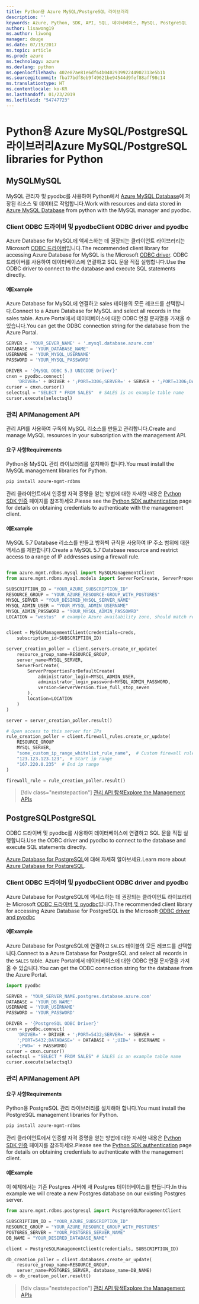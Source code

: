 ```yaml
---
title: Python용 Azure MySQL/PostgreSQL 라이브러리
description: ''
keywords: Azure, Python, SDK, API, SQL, 데이터베이스, MySQL, PostgreSQL
author: lisawong19
ms.author: liwong
manager: douge
ms.date: 07/19/2017
ms.topic: article
ms.prod: azure
ms.technology: azure
ms.devlang: python
ms.openlocfilehash: 402e87ae81e6df64b040293992244902313e5b1b
ms.sourcegitcommit: fba77bdf8eb9f49621be94544d9fef88aff98c14
ms.translationtype: HT
ms.contentlocale: ko-KR
ms.lasthandoff: 01/23/2019
ms.locfileid: "54747723"
---
```

# <a name="azure-mysqlpostgresql-libraries-for-python"></a><span data-ttu-id="edcbd-103">Python용 Azure MySQL/PostgreSQL 라이브러리</span><span class="sxs-lookup"><span data-stu-id="edcbd-103">Azure MySQL/PostgreSQL libraries for Python</span></span>

## <a name="mysql"></a><span data-ttu-id="edcbd-104">MySQL</span><span class="sxs-lookup"><span data-stu-id="edcbd-104">MySQL</span></span>

<span data-ttu-id="edcbd-105">MySQL 관리자 및 pyodbc를 사용하여 Python에서 [Azure MySQL Database](/azure/mysql/overview)에 저장된 리소스 및 데이터로 작업합니다.</span><span class="sxs-lookup"><span data-stu-id="edcbd-105">Work with resources and data stored in [Azure MySQL Database](/azure/mysql/overview) from python with the MySQL manager and pyodbc.</span></span>

### <a name="client-odbc-driver-and-pyodbc"></a><span data-ttu-id="edcbd-106">Client ODBC 드라이버 및 pyodbc</span><span class="sxs-lookup"><span data-stu-id="edcbd-106">Client ODBC driver and pyodbc</span></span>

<span data-ttu-id="edcbd-107">Azure Database for MySQL에 액세스하는 데 권장되는 클라이언트 라이브러리는 Microsoft [ODBC 드라이버](/azure/sql-database/sql-database-connect-query-python#install-the-python-and-database-communication-libraries)입니다.</span><span class="sxs-lookup"><span data-stu-id="edcbd-107">The recommended client library for accessing Azure Database for MySQL is the Microsoft [ODBC driver](/azure/sql-database/sql-database-connect-query-python#install-the-python-and-database-communication-libraries).</span></span> <span data-ttu-id="edcbd-108">ODBC 드라이버를 사용하여 데이터베이스에 연결하고 SQL 문을 직접 실행합니다.</span><span class="sxs-lookup"><span data-stu-id="edcbd-108">Use the ODBC driver to connect to the database and execute SQL statements directly.</span></span>

#### <a name="example"></a><span data-ttu-id="edcbd-109">예</span><span class="sxs-lookup"><span data-stu-id="edcbd-109">Example</span></span>

<span data-ttu-id="edcbd-110">Azure Database for MySQL에 연결하고 sales 테이블의 모든 레코드를 선택합니다.</span><span class="sxs-lookup"><span data-stu-id="edcbd-110">Connect to a Azure Database for MySQL and select all records in the sales table.</span></span> <span data-ttu-id="edcbd-111">Azure Portal에서 데이터베이스에 대한 ODBC 연결 문자열을 가져올 수 있습니다.</span><span class="sxs-lookup"><span data-stu-id="edcbd-111">You can get the ODBC connection string for the database from the Azure Portal.</span></span>

```python
SERVER = 'YOUR_SEVER_NAME' + '.mysql.database.azure.com'
DATABASE = 'YOUR_DATABASE_NAME'
USERNAME = 'YOUR_MYSQL_USERNAME'
PASSWORD = 'YOUR_MYSQL_PASSWORD'

DRIVER = '{MySQL ODBC 5.3 UNICODE Driver}'
cnxn = pyodbc.connect(
    'DRIVER=' + DRIVER + ';PORT=3306;SERVER=' + SERVER + ';PORT=3306;DATABASE=' + DATABASE + ';UID=' + USERNAME + ';PWD=' + PASSWORD)
cursor = cnxn.cursor()
selectsql = "SELECT * FROM SALES"  # SALES is an example table name
cursor.execute(selectsql)
```

### <a name="management-api"></a><span data-ttu-id="edcbd-112">관리 API</span><span class="sxs-lookup"><span data-stu-id="edcbd-112">Management API</span></span>

<span data-ttu-id="edcbd-113">관리 API를 사용하여 구독의 MySQL 리소스를 만들고 관리합니다.</span><span class="sxs-lookup"><span data-stu-id="edcbd-113">Create and manage MySQL resources in your subscription with the management API.</span></span>

#### <a name="requirements"></a><span data-ttu-id="edcbd-114">요구 사항</span><span class="sxs-lookup"><span data-stu-id="edcbd-114">Requirements</span></span>
<span data-ttu-id="edcbd-115">Python용 MySQL 관리 라이브러리를 설치해야 합니다.</span><span class="sxs-lookup"><span data-stu-id="edcbd-115">You must install the MySQL management libraries for Python.</span></span>
```bash
pip install azure-mgmt-rdbms
```

<span data-ttu-id="edcbd-116">관리 클라이언트에서 인증할 자격 증명을 얻는 방법에 대한 자세한 내용은 [Python SDK 인증](https://docs.microsoft.com/python/azure/python-sdk-azure-authenticate) 페이지를 참조하세요.</span><span class="sxs-lookup"><span data-stu-id="edcbd-116">Please see the [Python SDK authentication](https://docs.microsoft.com/python/azure/python-sdk-azure-authenticate) page for details on obtaining credentials to authenticate with the management client.</span></span>

#### <a name="example"></a><span data-ttu-id="edcbd-117">예</span><span class="sxs-lookup"><span data-stu-id="edcbd-117">Example</span></span>

<span data-ttu-id="edcbd-118">MySQL 5.7 Database 리소스를 만들고 방화벽 규칙을 사용하여 IP 주소 범위에 대한 액세스를 제한합니다.</span><span class="sxs-lookup"><span data-stu-id="edcbd-118">Create a MySQL 5.7 Database resource and restrict access to a range of IP addresses using a firewall rule.</span></span>

```python

from azure.mgmt.rdbms.mysql import MySQLManagementClient
from azure.mgmt.rdbms.mysql.models import ServerForCreate, ServerPropertiesForDefaultCreate, ServerVersion

SUBSCRIPTION_ID = "YOUR_AZURE_SUBSCRIPTION_ID"
RESOURCE_GROUP = "YOUR_AZURE_RESOURCE-GROUP_WITH_POSTGRES"
MYSQL_SERVER = "YOUR_DESIRED_MYSQL_SERVER_NAME"
MYSQL_ADMIN_USER = "YOUR_MYSQL_ADMIN_USERNAME"
MYSQL_ADMIN_PASSWORD = "YOUR_MYSQL_ADMIN_PASSOWRD"
LOCATION = "westus"  # example Azure availability zone, should match resource group


client = MySQLManagementClient(credentials=creds,
    subscription_id=SUBSCRIPTION_ID)

server_creation_poller = client.servers.create_or_update(
    resource_group_name=RESOURCE_GROUP,
    server_name=MYSQL_SERVER,
    ServerForCreate(
        ServerPropertiesForDefaultCreate(
            administrator_login=MYSQL_ADMIN_USER,
            administrator_login_password=MYSQL_ADMIN_PASSWORD,
            version=ServerVersion.five_full_stop_seven
        ),
        location=LOCATION
    )
)

server = server_creation_poller.result()

# Open access to this server for IPs
rule_creation_poller = client.firewall_rules.create_or_update(
    RESOURCE_GROUP
    MYSQL_SERVER,
    "some_custom_ip_range_whitelist_rule_name",  # Custom firewall rule name
    "123.123.123.123",  # Start ip range
    "167.220.0.235"  # End ip range
)

firewall_rule = rule_creation_poller.result()
```

> [!div class="nextstepaction"]
> [<span data-ttu-id="edcbd-119">관리 API 탐색</span><span class="sxs-lookup"><span data-stu-id="edcbd-119">Explore the Management APIs</span></span>](/python/api/overview/azure/postgresql/mysql/management)

## <a name="postgresql"></a><span data-ttu-id="edcbd-120">PostgreSQL</span><span class="sxs-lookup"><span data-stu-id="edcbd-120">PostgreSQL</span></span>
<span data-ttu-id="edcbd-121">ODBC 드라이버 및 pyodbc를 사용하여 데이터베이스에 연결하고 SQL 문을 직접 실행합니다.</span><span class="sxs-lookup"><span data-stu-id="edcbd-121">Use the ODBC driver and pyodbc to connect to the database and execute SQL statements directly.</span></span>

<span data-ttu-id="edcbd-122">[Azure Database for PostgreSQL](https://docs.microsoft.com/azure/postgresql/)에 대해 자세히 알아보세요.</span><span class="sxs-lookup"><span data-stu-id="edcbd-122">Learn more about [Azure Database for PostgreSQL](https://docs.microsoft.com/azure/postgresql/).</span></span>

### <a name="client-odbc-driver-and-pyodbc"></a><span data-ttu-id="edcbd-123">Client ODBC 드라이버 및 pyodbc</span><span class="sxs-lookup"><span data-stu-id="edcbd-123">Client ODBC driver and pyodbc</span></span>
<span data-ttu-id="edcbd-124">Azure Database for PostgreSQL에 액세스하는 데 권장되는 클라이언트 라이브러리는 Microsoft [ODBC 드라이버 및 pyodbc](https://docs.microsoft.com/azure/sql-database/sql-database-connect-query-python#install-the-python-and-database-communication-libraries)입니다.</span><span class="sxs-lookup"><span data-stu-id="edcbd-124">The recommended client library for accessing Azure Database for PostgreSQL is the Microsoft [ODBC driver and pyodbc](https://docs.microsoft.com/azure/sql-database/sql-database-connect-query-python#install-the-python-and-database-communication-libraries)</span></span>

#### <a name="example"></a><span data-ttu-id="edcbd-125">예</span><span class="sxs-lookup"><span data-stu-id="edcbd-125">Example</span></span> 

<span data-ttu-id="edcbd-126">Azure Database for PostgreSQL에 연결하고 `SALES` 테이블의 모든 레코드를 선택합니다.</span><span class="sxs-lookup"><span data-stu-id="edcbd-126">Connect to a Azure Database for PostgreSQL and select all records in the `SALES` table.</span></span> <span data-ttu-id="edcbd-127">Azure Portal에서 데이터베이스에 대한 ODBC 연결 문자열을 가져올 수 있습니다.</span><span class="sxs-lookup"><span data-stu-id="edcbd-127">You can get the ODBC connection string for the database from the Azure Portal.</span></span>

```python
import pyodbc

SERVER = 'YOUR_SERVER_NAME.postgres.database.azure.com'
DATABASE = 'YOUR_DB_NAME'
USERNAME = 'YOUR_USERNAME'
PASSWORD = 'YOUR_PASSWORD'

DRIVER = '{PostgreSQL ODBC Driver}'
cnxn = pyodbc.connect(
    'DRIVER=' + DRIVER + ';PORT=5432;SERVER=' + SERVER +
    ';PORT=5432;DATABASE=' + DATABASE + ';UID=' + USERNAME +
    ';PWD=' + PASSWORD)
cursor = cnxn.cursor()
selectsql = "SELECT * FROM SALES" # SALES is an example table name
cursor.execute(selectsql)
```

### <a name="management-api"></a><span data-ttu-id="edcbd-128">관리 API</span><span class="sxs-lookup"><span data-stu-id="edcbd-128">Management API</span></span>
#### <a name="requirements"></a><span data-ttu-id="edcbd-129">요구 사항</span><span class="sxs-lookup"><span data-stu-id="edcbd-129">Requirements</span></span>
<span data-ttu-id="edcbd-130">Python용 PostgreSQL 관리 라이브러리를 설치해야 합니다.</span><span class="sxs-lookup"><span data-stu-id="edcbd-130">You must install the PostgreSQL management libraries for Python.</span></span>
```bash
pip install azure-mgmt-rdbms
```

<span data-ttu-id="edcbd-131">관리 클라이언트에서 인증할 자격 증명을 얻는 방법에 대한 자세한 내용은 [Python SDK 인증](https://docs.microsoft.com/python/azure/python-sdk-azure-authenticate) 페이지를 참조하세요.</span><span class="sxs-lookup"><span data-stu-id="edcbd-131">Please see the [Python SDK authentication](https://docs.microsoft.com/python/azure/python-sdk-azure-authenticate) page for details on obtaining credentials to authenticate with the management client.</span></span>

#### <a name="example"></a><span data-ttu-id="edcbd-132">예</span><span class="sxs-lookup"><span data-stu-id="edcbd-132">Example</span></span>
<span data-ttu-id="edcbd-133">이 예제에서는 기존 Postgres 서버에 새 Postgres 데이터베이스를 만듭니다.</span><span class="sxs-lookup"><span data-stu-id="edcbd-133">In this example we will create a new Postgres database on our existing Postgres server.</span></span>
```python
from azure.mgmt.rdbms.postgresql import PostgreSQLManagementClient

SUBSCRIPTION_ID = "YOUR_AZURE_SUBSCRIPTION_ID"
RESOURCE_GROUP = "YOUR_AZURE_RESOURCE_GROUP_WITH_POSTGRES"
POSTGRES_SERVER = "YOUR_POSTGRES_SERVER_NAME"
DB_NAME = "YOUR_DESIRED_DATABASE_NAME"

client = PostgreSQLManagementClient(credentials, SUBSCRIPTION_ID)

db_creation_poller = client.databases.create_or_update(
    resource_group_name=RESOURCE_GROUP,
    server_name=POSTGRES_SERVER, database_name=DB_NAME)
db = db_creation_poller.result()
```

> [!div class="nextstepaction"]
> [<span data-ttu-id="edcbd-134">관리 API 탐색</span><span class="sxs-lookup"><span data-stu-id="edcbd-134">Explore the Management APIs</span></span>](/python/api/overview/azure/postgresql/mysql/management)
